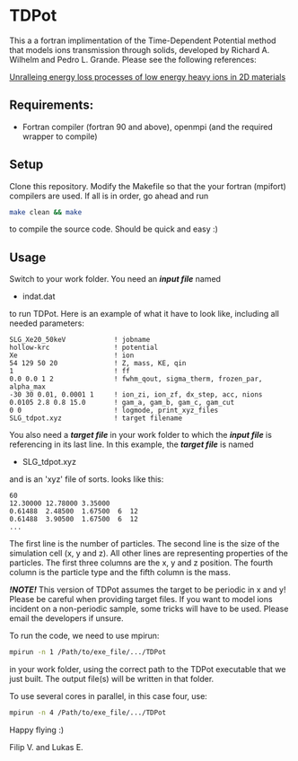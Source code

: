 # TDPot

This a a fortran implimentation of the Time-Dependent Potential method that models ions transmission through solids, developed by Richard A. Wilhelm and Pedro L. Grande.
Please see the following references:

[Unralleing energy loss processes of low energy heavy ions in 2D materials](http://dx.doi.org/10.1038/s42005-019-0188-7)

## Requirements:

* Fortran compiler (fortran 90 and above), openmpi (and the required wrapper to compile)

## Setup

Clone this repository. 
Modify the Makefile so that the your fortran (mpifort) compilers are used.
If all is in order, go ahead and run

```bash
make clean && make

```

to compile the source code. Should be quick and easy :)

## Usage

Switch to your work folder. You need an ***input file*** named

* indat.dat

to run TDPot. Here is an example of what it have to look like, including all needed parameters:

```
SLG_Xe20_50keV            ! jobname
hollow-krc                ! potential
Xe                        ! ion
54 129 50 20              ! Z, mass, KE, qin
1                         ! ff
0.0 0.0 1 2               ! fwhm_qout, sigma_therm, frozen_par, alpha_max
-30 30 0.01, 0.0001 1     ! ion_zi, ion_zf, dx_step, acc, nions
0.0105 2.8 0.8 15.0       ! gam_a, gam_b, gam_c, gam_cut
0 0                       ! logmode, print_xyz_files
SLG_tdpot.xyz             ! target filename
```

You also need a ***target file*** in your work folder to which the ***input file*** is referencing in its last line.
In this example, the ***target file*** is named

* SLG_tdpot.xyz

and is an 'xyz' file of sorts. looks like this:

```
60
12.30000 12.78000 3.35000
0.61488  2.48500  1.67500  6  12
0.61488  3.90500  1.67500  6  12
...
```

The first line is the number of particles. The second line is the size of the simulation cell (x, y and z).
All other lines are representing properties of the particles. The first three columns are the x, y and z position. The fourth column is the particle type and the fifth column is the mass.

***!NOTE!*** 
This version of TDPot assumes the target to be periodic in x and y! Please be careful when providing target files. If you want to model ions incident on a non-periodic sample, some tricks will have to be used. Please email the developers if unsure.

To run the code, we need to use mpirun:

```bash
mpirun -n 1 /Path/to/exe_file/.../TDPot

```

in your work folder, using the correct path to the TDPot executable that we just built. The output file(s) will be written in that folder.

To use several cores in parallel, in this case four, use:

```bash
mpirun -n 4 /Path/to/exe_file/.../TDPot

```

Happy flying :)

Filip V. and Lukas E. 
